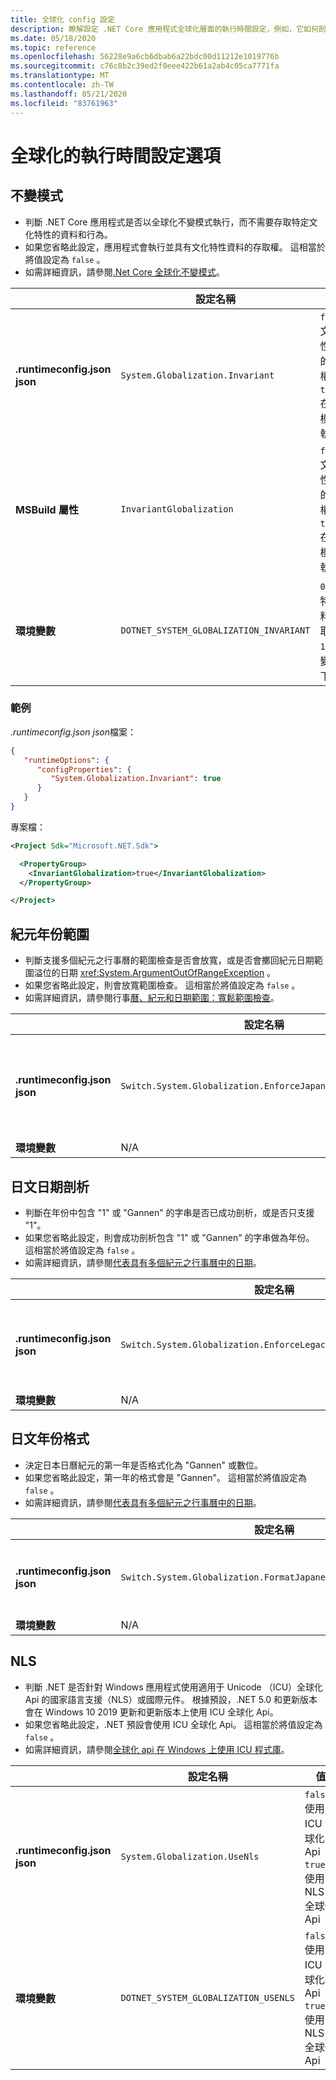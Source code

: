 ```yaml
---
title: 全球化 config 設定
description: 瞭解設定 .NET Core 應用程式全球化層面的執行時間設定，例如，它如何剖析日文日期。
ms.date: 05/18/2020
ms.topic: reference
ms.openlocfilehash: 56228e9a6cb6dbab6a22bdc00d11212e1019776b
ms.sourcegitcommit: c76c8b2c39ed2f0eee422b61a2ab4c05ca7771fa
ms.translationtype: MT
ms.contentlocale: zh-TW
ms.lasthandoff: 05/21/2020
ms.locfileid: "83761963"
---
```

# <a name="run-time-configuration-options-for-globalization"></a>全球化的執行時間設定選項

## <a name="invariant-mode"></a>不變模式

- 判斷 .NET Core 應用程式是否以全球化不變模式執行，而不需要存取特定文化特性的資料和行為。
- 如果您省略此設定，應用程式會執行並具有文化特性資料的存取權。 這相當於將值設定為 `false` 。
- 如需詳細資訊，請參閱[.Net Core 全球化不變模式](https://github.com/dotnet/runtime/blob/master/docs/design/features/globalization-invariant-mode.md)。

| | 設定名稱 | 值 |
| - | - | - |
| **.runtimeconfig.json json** | `System.Globalization.Invariant` | `false`-文化特性資料的存取權<br/>`true`-在不變模式下執行 |
| **MSBuild 屬性** | `InvariantGlobalization` | `false`-文化特性資料的存取權<br/>`true`-在不變模式下執行 |
| **環境變數** | `DOTNET_SYSTEM_GLOBALIZATION_INVARIANT` | `0`-文化特性資料的存取權<br/>`1`-在不變模式下執行 |

### <a name="examples"></a>範例

*.runtimeconfig.json json*檔案：

```json
{
   "runtimeOptions": {
      "configProperties": {
         "System.Globalization.Invariant": true
      }
   }
}
```

專案檔：

```xml
<Project Sdk="Microsoft.NET.Sdk">

  <PropertyGroup>
    <InvariantGlobalization>true</InvariantGlobalization>
  </PropertyGroup>

</Project>
```

## <a name="era-year-ranges"></a>紀元年份範圍

- 判斷支援多個紀元之行事曆的範圍檢查是否會放寬，或是否會擲回紀元日期範圍溢位的日期 <xref:System.ArgumentOutOfRangeException> 。
- 如果您省略此設定，則會放寬範圍檢查。 這相當於將值設定為 `false` 。
- 如需詳細資訊，請參閱行事[曆、紀元和日期範圍：寬鬆範圍檢查](../../standard/datetime/working-with-calendars.md#calendars-eras-and-date-ranges-relaxed-range-checks)。

| | 設定名稱 | 值 |
| - | - | - |
| **.runtimeconfig.json json** | `Switch.System.Globalization.EnforceJapaneseEraYearRanges` | `false`-寬鬆範圍檢查<br/>`true`-溢位造成例外狀況 |
| **環境變數** | N/A | N/A |

## <a name="japanese-date-parsing"></a>日文日期剖析

- 判斷在年份中包含 "1" 或 "Gannen" 的字串是否已成功剖析，或是否只支援 "1"。
- 如果您省略此設定，則會成功剖析包含 "1" 或 "Gannen" 的字串做為年份。 這相當於將值設定為 `false` 。
- 如需詳細資訊，請參閱[代表具有多個紀元之行事曆中的日期](../../standard/datetime/working-with-calendars.md#represent-dates-in-calendars-with-multiple-eras)。

| | 設定名稱 | 值 |
| - | - | - |
| **.runtimeconfig.json json** | `Switch.System.Globalization.EnforceLegacyJapaneseDateParsing` | `false`-支援 "Gannen" 或 "1"<br/>`true`-僅支援 "1" |
| **環境變數** | N/A | N/A |

## <a name="japanese-year-format"></a>日文年份格式

- 決定日本日曆紀元的第一年是否格式化為 "Gannen" 或數位。
- 如果您省略此設定，第一年的格式會是 "Gannen"。 這相當於將值設定為 `false` 。
- 如需詳細資訊，請參閱[代表具有多個紀元之行事曆中的日期](../../standard/datetime/working-with-calendars.md#represent-dates-in-calendars-with-multiple-eras)。

| | 設定名稱 | 值 |
| - | - | - |
| **.runtimeconfig.json json** | `Switch.System.Globalization.FormatJapaneseFirstYearAsANumber` | `false`-格式為 "Gannen"<br/>`true`-格式為數字 |
| **環境變數** | N/A | N/A |

## <a name="nls"></a>NLS

- 判斷 .NET 是否針對 Windows 應用程式使用適用于 Unicode （ICU）全球化 Api 的國家語言支援（NLS）或國際元件。 根據預設，.NET 5.0 和更新版本會在 Windows 10 2019 更新和更新版本上使用 ICU 全球化 Api。
- 如果您省略此設定，.NET 預設會使用 ICU 全球化 Api。 這相當於將值設定為 `false` 。
- 如需詳細資訊，請參閱[全球化 api 在 Windows 上使用 ICU 程式庫](../compatibility/3.1-5.0.md#globalization-apis-use-icu-libraries-on-windows)。

| | 設定名稱 | 值 | 引導 |
| - | - | - | - |
| **.runtimeconfig.json json** | `System.Globalization.UseNls` | `false`-使用 ICU 全球化 Api<br/>`true`-使用 NLS 全球化 Api | .NET 5。0 |
| **環境變數** | `DOTNET_SYSTEM_GLOBALIZATION_USENLS` | `false`-使用 ICU 全球化 Api<br/>`true`-使用 NLS 全球化 Api | .NET 5。0 |
